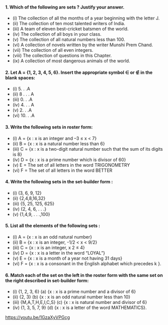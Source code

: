 #### 1. Which of the following are sets ? Justify your answer.
* (i) The collection of all the months of a year beginning with the letter J.
* (ii) The collection of ten most talented writers of India.
* (iii) A team of eleven best-cricket batsmen of the world.
* (iv) The collection of all boys in your class.
* (v) The collection of all natural numbers less than 100.
* (vi) A collection of novels written by the writer Munshi Prem Chand.
* (vii) The collection of all even integers.
* (viii) The collection of questions in this Chapter.
* (ix) A collection of most dangerous animals of the world.
#### 2. Let A = {1, 2, 3, 4, 5, 6}. Insert the appropriate symbol ∈ or ∉ in the blank spaces:
* (i) 5. . .A 
* (ii) 8 . . . A 
* (iii) 0. . .A
* (iv) 4. . . A 
* (v) 2. . .A 
* (vi) 10. . .A
#### 3. Write the following sets in roster form:
* (i) A = {x : x is an integer and –3 ≤ x < 7}
* (ii) B = {x : x is a natural number less than 6}
* (iii) C = {x : x is a two-digit natural number such that the sum of its digits is 8}
* (iv) D = {x : x is a prime number which is divisor of 60}
* (v) E = The set of all letters in the word TRIGONOMETRY
* (vi) F = The set of all letters in the word BETTER
#### 4. Write the following sets in the set-builder form :
* (i) (3, 6, 9, 12} 
* (ii) {2,4,8,16,32} 
* (iii) {5, 25, 125, 625}
* (iv) {2, 4, 6, . . .} 
* (v) {1,4,9, . . .,100}
#### 5. List all the elements of the following sets :
* (i) A = {x : x is an odd natural number}
* (ii) B = {x : x is an integer, -1/2 < x < 9/2}
* (iii) C = {x : x is an integer, x 2 ≤ 4}
* (iv) D = {x : x is a letter in the word “LOYAL”}
* (v) E = {x : x is a month of a year not having 31 days}
* (vi) F = {x : x is a consonant in the English alphabet which precedes k }.
#### 6. Match each of the set on the left in the roster form with the same set on the right described in set-builder form:
* (i) {1, 2, 3, 6} (a) {x : x is a prime number and a divisor of 6}
* (ii) {2, 3} (b) {x : x is an odd natural number less than 10}
* (iii) {M,A,T,H,E,I,C,S} (c) {x : x is natural number and divisor of 6}
* (iv) {1, 3, 5, 7, 9} (d) {x : x is a letter of the word MATHEMATICS}.


https://youtu.be/1GzaXyVPGcg
